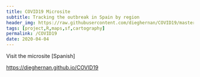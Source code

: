 ```yaml
---
title: COVID19 Microsite
subtitle: Tracking the outbreak in Spain by region
header_img: https://raw.githubusercontent.com/dieghernan/COVID19/master/figs/FallecidosAct.png
tags: [project,R,maps,sf,cartography]
permalink: /COVID19
date: 2020-04-04
---
```

Visit the microsite [Spanish]

<https://dieghernan.github.io/COVID19>

